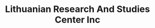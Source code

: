 ---
layout: repo
title: "Lithuanian Research And Studies Center Inc"
id: 15765
permalink: repos/15765/
---